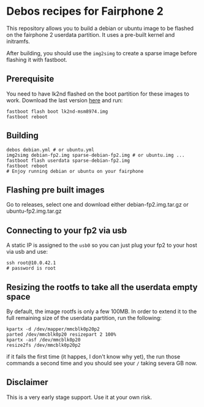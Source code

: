 # Debos recipes for Fairphone 2

This repository allows you to build a debian or ubuntu image to be flashed on the fairphone 2 userdata partition.
It uses a pre-built kernel and initramfs.

After building, you should use the `img2simg` to create a sparse image before flashing it with fastboot.

## Prerequisite

You need to have lk2nd flashed on the boot partition for these images to work. Download the last version [here](https://github.com/msm8916-mainline/lk2nd/releases/download/20.0/lk2nd-msm8974.img) and run:
```
fastboot flash boot lk2nd-msm8974.img
fastboot reboot
```

## Building

```
debos debian.yml # or ubuntu.yml
img2simg debian-fp2.img sparse-debian-fp2.img # or ubuntu.img ...
fastboot flash userdata sparse-debian-fp2.img
fastboot reboot
# Enjoy running debian or ubuntu on your fairphone
```

## Flashing pre built images

Go to releases, select one and download either debian-fp2.img.tar.gz or ubuntu-fp2.img.tar.gz

## Connecting to your fp2 via usb

A static IP is assigned to the `usb0` so you can just plug your fp2 to your host via usb and use:
```
ssh root@10.0.42.1
# password is root
```

## Resizing the rootfs to take all the userdata empty space

By default, the image rootfs is only a few 100MB. In order to extend it to the full remaining size of the userdata partition, run the following:
```
kpartx -d /dev/mapper/mmcblk0p20p2
parted /dev/mmcblk0p20 resizepart 2 100%
kpartx -asf /dev/mmcblk0p20
resize2fs /dev/mmcblk0p20p2
```

if it fails the first time (it happes, I don't know why yet), the run those commands a second time and you should see your `/` taking severa GB now.

## Disclaimer
This is a very early stage support. Use it at your own risk.
